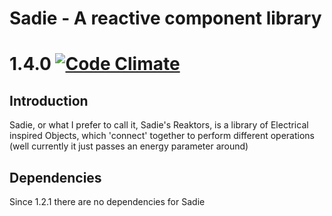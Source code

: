Sadie - A reactive component library
====================================
# 1.4.0 [![Code Climate](https://codeclimate.com/github/IceDragon200/Sadie.png)](https://codeclimate.com/github/IceDragon200/Sadie)

## Introduction
Sadie, or what I prefer to call it, Sadie's Reaktors, is a library of Electrical inspired Objects, which 'connect' together to perform different operations (well currently it just passes an energy parameter around)

## Dependencies
Since 1.2.1 there are no dependencies for Sadie
